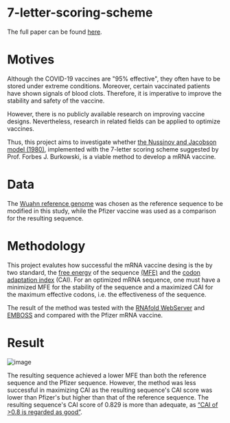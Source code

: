# 7-letter-scoring-scheme

The full paper can be found [here](https://github.com/SimonJunyouLi/7-letter-scoring-scheme/blob/main/7%20letter%20scoring%20scheme.pdf). 

# **Motives**

Although the COVID-19 vaccines are "95% effective", they often have to be stored under extreme conditions. Moreover, certain vaccinated patients have shown signals of blood clots. Therefore, it is imperative to improve the stability and safety of the vaccine. 

However, there is no publicly available research on improving vaccine designs. Nevertheless, research in related fields can be applied to optimize vaccines. 

Thus, this project aims to investigate whether [the Nussinov and Jacobson model (1980)](https://www.pnas.org/content/pnas/77/11/6309.full.pdf), implemented with the 7-letter scoring scheme suggested by Prof. Forbes J. Burkowski, is a viable method to develop a mRNA vaccine.

# **Data**
The [Wuahn reference genome](https://www.ncbi.nlm.nih.gov/labs/virus/vssi/#/virus?VirusLineage_ss=Severe%20acute%20respiratory%20syndrome%20coronavirus%202%20(SARS-CoV-2),%20taxid:2697049&SeqType_s=Nucleotide) was chosen as the reference sequence to be modified in this study, while the Pfizer vaccine 
was used as a comparison for the resulting sequence. 

# **Methodology**
This project evalutes how successful the mRNA vaccine desing is the by two standard, the [free energy](https://en.wikipedia.org/wiki/Thermodynamic_free_energy) of the sequence [(MFE)](http://eternawiki.org/wiki/index.php5/Minimum_Free_Energy_Structure) and the [codon adaptation index](https://en.wikipedia.org/wiki/Codon_Adaptation_Index) (CAI). For an optimized mRNA sequence, one must have a minimized MFE for the stability of the sequence and a maximized CAI for the maximum effective codons, i.e. the effectiveness of the sequence. 

The result of the method was tested with the [RNAfold WebServer](http://rna.tbi.univie.ac.at/cgi-bin/RNAWebSuite/RNAfold.cgi) and [EMBOSS](https://www.bioinformatics.nl/cgi-bin/emboss/cai) and compared with the Pfizer mRNA vaccine.

# **Result**
![image](https://user-images.githubusercontent.com/47229668/155698096-8b2db12c-9042-4e43-982b-c1216804493c.png)

The resulting sequence achieved a lower MFE than both the reference sequence and the Pfizer sequence. However, the method was less successful in maximizing CAI as the resulting sequence's CAI score was lower than Pfizer's but higher than that of the reference sequence. The resulting sequence's CAI score of 0.829 is more than adequate, as [“CAI of >0.8 is regarded as good”](https://www.ncbi.nlm.nih.gov/pmc/articles/PMC4724736/).
